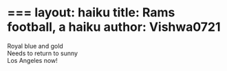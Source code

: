 ===
layout: haiku
title: Rams football, a haiku
author: Vishwa0721
===

Royal blue and gold<br>
Needs to return to sunny<br>
Los Angeles now!<br>
